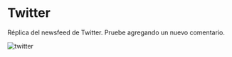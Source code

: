 # Twitter

Réplica del newsfeed de Twitter. Pruebe agregando un nuevo comentario.

![twitter](https://user-images.githubusercontent.com/32284071/38209786-d3229596-368b-11e8-8042-a2c8f0d997f5.png)
